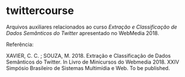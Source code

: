 # twittercourse

Arquivos auxiliares relacionados ao curso _Extração e Classificação de Dados Semânticos do Twitter_ apresentado no WebMedia 2018.

Referência:

XAVIER, C. C. ; SOUZA, M. 2018. Extração e Classificação de Dados Semânticos do Twitter. In Livro de Minicursos do Webmedia 2018. XXIV Simpósio Brasileiro de Sistemas Multimídia e Web. To be published.
